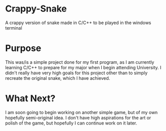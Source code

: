 # Crappy-Snake
A crappy version of snake made in C/C++ to be played in the windows terminal

# Purpose
This was/is a simple project done for my first program, as I am currently learning C/C++ to prepare for my major when I begin attending University.
I didn't really have very high goals for this project other than to simply recreate the original snake, which I have achieved.

# What Next?
I am soon going to begin working on another simple game, but of my own hopefully semi-original idea.
I don't have high aspirations for the art or polish of the game, but hopefully I can continue work on it later.

